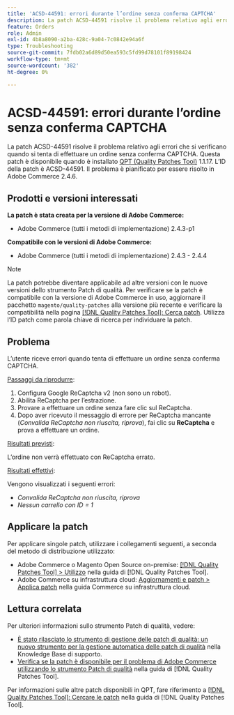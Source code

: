 ```yaml
---
title: 'ACSD-44591: errori durante l’ordine senza conferma CAPTCHA'
description: La patch ACSD-44591 risolve il problema relativo agli errori che si verificano quando si tenta di effettuare un ordine senza conferma CAPTCHA.
feature: Orders
role: Admin
exl-id: 4b8a8090-a2ba-428c-9a04-7c0842e94a6f
type: Troubleshooting
source-git-commit: 7fdb02a6d89d50ea593c5fd99d78101f89198424
workflow-type: tm+mt
source-wordcount: '382'
ht-degree: 0%

---
```


# ACSD-44591: errori durante l’ordine senza conferma CAPTCHA

La patch ACSD-44591 risolve il problema relativo agli errori che si verificano quando si tenta di effettuare un ordine senza conferma CAPTCHA.
Questa patch è disponibile quando è installato [QPT (Quality Patches Tool)](https://experienceleague.adobe.com/it/docs/commerce-operations/tools/quality-patches-tool/quality-patches-tool-to-self-serve-quality-patches) 1.1.17. L’ID della patch è ACSD-44591. Il problema è pianificato per essere risolto in Adobe Commerce 2.4.6.

## Prodotti e versioni interessati

**La patch è stata creata per la versione di Adobe Commerce:**

* Adobe Commerce (tutti i metodi di implementazione) 2.4.3-p1

**Compatibile con le versioni di Adobe Commerce:**

* Adobe Commerce (tutti i metodi di implementazione) 2.4.3 - 2.4.4

>[!NOTE]
>
>La patch potrebbe diventare applicabile ad altre versioni con le nuove versioni dello strumento Patch di qualità. Per verificare se la patch è compatibile con la versione di Adobe Commerce in uso, aggiornare il pacchetto `magento/quality-patches` alla versione più recente e verificare la compatibilità nella pagina [[!DNL Quality Patches Tool]: Cerca patch](https://experienceleague.adobe.com/it/docs/commerce-operations/tools/quality-patches-tool/quality-patches-tool-to-self-serve-quality-patches). Utilizza l’ID patch come parola chiave di ricerca per individuare la patch.

## Problema

L’utente riceve errori quando tenta di effettuare un ordine senza conferma CAPTCHA.

<u>Passaggi da riprodurre</u>:

1. Configura Google ReCaptcha v2 (non sono un robot).
1. Abilita ReCaptcha per l’estrazione.
1. Provare a effettuare un ordine senza fare clic sul ReCaptcha.
1. Dopo aver ricevuto il messaggio di errore per ReCaptcha mancante (*Convalida ReCaptcha non riuscita, riprova*), fai clic su **ReCaptcha** e prova a effettuare un ordine.

<u>Risultati previsti</u>:

L’ordine non verrà effettuato con ReCaptcha errato.

<u>Risultati effettivi</u>:

Vengono visualizzati i seguenti errori:

* *Convalida ReCaptcha non riuscita, riprova*
* *Nessun carrello con ID = 1*

## Applicare la patch

Per applicare singole patch, utilizzare i collegamenti seguenti, a seconda del metodo di distribuzione utilizzato:

* Adobe Commerce o Magento Open Source on-premise: [[!DNL Quality Patches Tool] > Utilizzo](/help/tools/quality-patches-tool/usage.md) nella guida di [!DNL Quality Patches Tool].
* Adobe Commerce su infrastruttura cloud: [Aggiornamenti e patch > Applica patch](https://experienceleague.adobe.com/docs/commerce-cloud-service/user-guide/develop/upgrade/apply-patches.html?lang=it) nella guida Commerce su infrastruttura cloud.

## Lettura correlata

Per ulteriori informazioni sullo strumento Patch di qualità, vedere:

* [È stato rilasciato lo strumento di gestione delle patch di qualità: un nuovo strumento per la gestione automatica delle patch di qualità](https://experienceleague.adobe.com/it/docs/commerce-operations/tools/quality-patches-tool/quality-patches-tool-to-self-serve-quality-patches) nella Knowledge Base di supporto.
* [Verifica se la patch è disponibile per il problema di Adobe Commerce utilizzando lo strumento Patch di qualità](/help/tools/quality-patches-tool/patches-available-in-qpt/check-patch-for-magento-issue-with-magento-quality-patches.md) nella guida di [!DNL Quality Patches Tool].

Per informazioni sulle altre patch disponibili in QPT, fare riferimento a [[!DNL Quality Patches Tool]: Cercare le patch](https://experienceleague.adobe.com/tools/commerce-quality-patches/index.html?lang=it) nella guida di [!DNL Quality Patches Tool].
